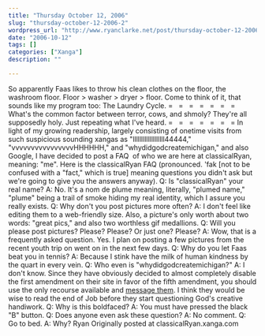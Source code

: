 ```yaml
---
title: "Thursday October 12, 2006"
slug: "thursday-october-12-2006-2"
wordpress_url: "http://www.ryanclarke.net/post/thursday-october-12-2006-2/"
date: "2006-10-12"
tags: []
categories: ["Xanga"]
description: ""

---
```


So apparently Faas likes to throw his clean clothes on the floor, the washroom floor. Floor \> washer \> dryer \> floor. Come to think of it, that sounds like my program too: The Laundry Cycle.
=   =   =   =   =   =   =
What's the common factor between terror, cows, and shmoly? They're all supposedly holy. Just repeating what I've heard.
=   =   =   =   =   =   =
In light of my growing readership, largely consisting of onetime visits from such suspicious sounding xangas as "lllllllllllllllllll44444," "vvvvvvvvvvvvvvvvHHHHHH," and "whydidgodcreatemichigan," and also Google, I have decided to post a FAQ  of who we are here at classicalRyan, meaning: "me". Here is the classicalRyan FAQ (pronounced. 'fak [not to be confused with a "fact," which is true] meaning questions you didn't ask but we're going to give you the answers anyway).
Q: Is "classicalRyan" your real name?
A: No. It's a nom de plume meaning, literally, "plumed name," "plume" being a trail of smoke hiding my real identity, which I assure you really exists.
Q: Why don't you post pictures more often?
A: I don't feel like editing them to a web-friendly size. Also, a picture's only worth about two words: "great pics," and also two worthless gif medallions.
Q: Will you please post pictures? Please? Please? Or just one? Please?
A: Wow, that is a frequently asked question. Yes. I plan on posting a few pictures from the recent youth trip on went on in the next few days.
Q: Why do you let Faas beat you in tennis?
A: Because I stink have the milk of human kindness by the quart in every vein.
Q: Who even is "whydidgodcreatemichigan?"
A: I don't know. Since they have obviously decided to almost completely disable the first amendment on their site in favor of the fifth amendment, you should use the only recourse available and [message them](http://www.xanga.com/message.aspx?user=whydidgodcreatemichigan). I think they would be wise to read the end of Job before they start questioning God's creative handiwork.
Q: Why is this boldfaced?
A: You must have pressed the black "B" button.
Q: Does anyone even ask these question?
 A: No comment.
Q: Go to bed.
A: Why?
Ryan
Originally posted at classicalRyan.xanga.com
